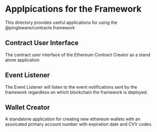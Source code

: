 # Applpications for the Framework

This directory provides useful applications for using the @pingleware/contracts framework

## Contract User Interface

The contract user interface of the Ethereum Contract Creator as a stand alone application

## Event Listener

The Event Listener will listen to the event notifications sent by the framework regardless on which blockchain the framework is deployed.

## Wallet Creator

A standalone application for creating new ethereum wallets with an assoicated primary account number with expiration date and CVV codes.

